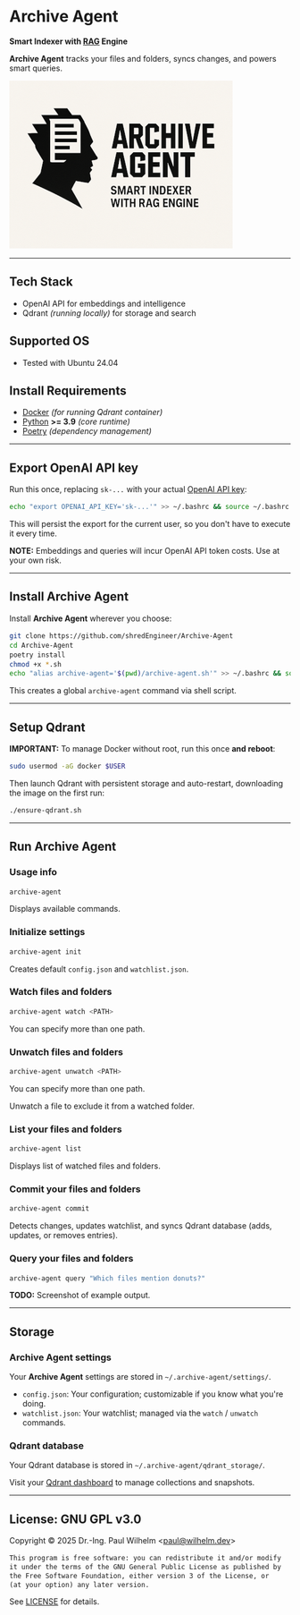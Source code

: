 # Archive Agent

**Smart Indexer with [RAG](https://en.wikipedia.org/wiki/Retrieval-augmented_generation) Engine**

**Archive Agent** tracks your files and folders, syncs changes, and powers smart queries.  

![Archive Agent Logo](archive_agent/assets/Archive-Agent-400x300.png)

---

## Tech Stack

- OpenAI API for embeddings and intelligence
- Qdrant *(running locally)* for storage and search 

## Supported OS

- Tested with Ubuntu 24.04

## Install Requirements

- [Docker](https://docs.docker.com/engine/install/) *(for running Qdrant container)*
- [Python](https://www.python.org/downloads/) **>= 3.9** *(core runtime)*
- [Poetry](https://python-poetry.org/docs/#installation) *(dependency management)*

---

## Export OpenAI API key

Run this once, replacing `sk-...` with your actual [OpenAI API key](https://platform.openai.com/api-keys):

```bash
echo "export OPENAI_API_KEY='sk-...'" >> ~/.bashrc && source ~/.bashrc
```

This will persist the export for the current user, so you don't have to execute it every time.

**NOTE:** Embeddings and queries will incur OpenAI API token costs. Use at your own risk.

---

## Install Archive Agent

Install **Archive Agent** wherever you choose:

```bash
git clone https://github.com/shredEngineer/Archive-Agent
cd Archive-Agent
poetry install
chmod +x *.sh
echo "alias archive-agent='$(pwd)/archive-agent.sh'" >> ~/.bashrc && source ~/.bashrc
```

This creates a global `archive-agent` command via shell script.

---

## Setup Qdrant

**IMPORTANT:** To manage Docker without root, run this once **and reboot**:

```bash
sudo usermod -aG docker $USER
```

Then launch Qdrant with persistent storage and auto-restart, downloading the image on the first run:

```bash
./ensure-qdrant.sh
```

---

## Run Archive Agent

### Usage info

```bash
archive-agent
```

Displays available commands.

### Initialize settings

```bash
archive-agent init
```

Creates default `config.json` and `watchlist.json`.

### Watch files and folders

```bash
archive-agent watch <PATH>
```

You can specify more than one path.

### Unwatch files and folders

```bash
archive-agent unwatch <PATH>
```

You can specify more than one path.

Unwatch a file to exclude it from a watched folder.

### List your files and folders

```bash
archive-agent list
```

Displays list of watched files and folders.

### Commit your files and folders

```bash
archive-agent commit
```

Detects changes, updates watchlist, and syncs Qdrant database (adds, updates, or removes entries).

### Query your files and folders

```bash
archive-agent query "Which files mention donuts?"
```

**TODO:** Screenshot of example output.

---

## Storage

### Archive Agent settings

Your **Archive Agent** settings are stored in `~/.archive-agent/settings/`. 

- `config.json`: Your configuration; customizable if you know what you're doing.
- `watchlist.json`: Your watchlist; managed via the `watch` / `unwatch` commands.

### Qdrant database

Your Qdrant database is stored in `~/.archive-agent/qdrant_storage/`.

Visit your [Qdrant dashboard](http://localhost:6333/dashboard#/collections) to manage collections and snapshots.


---

## License: GNU GPL v3.0

Copyright © 2025 Dr.-Ing. Paul Wilhelm <[paul@wilhelm.dev](mailto:paul@wilhelm.dev)>

```
This program is free software: you can redistribute it and/or modify
it under the terms of the GNU General Public License as published by
the Free Software Foundation, either version 3 of the License, or
(at your option) any later version.
```

See [LICENSE](LICENSE) for details.
